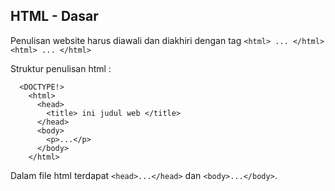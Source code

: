 ## HTML - Dasar

Penulisan website harus diawali dan diakhiri dengan tag ```<html> ... </html>```
```<html> ... </html>```
  
Struktur penulisan html :

```
  <DOCTYPE!>
    <html>
      <head>
        <title> ini judul web </title>
      </head>
      <body>
        <p>...</p>
      </body>
    </html>
   ```
  
  Dalam file html terdapat ```<head>...</head>``` dan ```<body>...</body>```.
